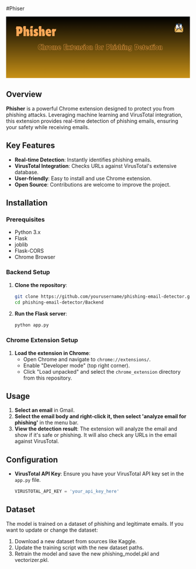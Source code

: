 #Phiser

![Banner](banner.png) <!-- Replace this with the actual path to your banner image -->

##  Overview

**Phisher** is a powerful Chrome extension designed to protect you from phishing attacks. Leveraging machine learning and VirusTotal integration, this extension provides real-time detection of phishing emails, ensuring your safety while receiving emails.

## Key Features

- **Real-time Detection**: Instantly identifies phishing emails.
- **VirusTotal Integration**: Checks URLs against VirusTotal's extensive database.
- **User-friendly**: Easy to install and use Chrome extension.
- **Open Source**: Contributions are welcome to improve the project.

## Installation

### Prerequisites

- Python 3.x
- Flask
- joblib
- Flask-CORS
- Chrome Browser

### Backend Setup

1. **Clone the repository**:
    ```bash
    git clone https://github.com/yourusername/phishing-email-detector.git
    cd phishing-email-detector/Backend
    ```

2. **Run the Flask server**:
    ```bash
    python app.py
    ```

### Chrome Extension Setup

1. **Load the extension in Chrome**:
    - Open Chrome and navigate to `chrome://extensions/`.
    - Enable "Developer mode" (top right corner).
    - Click "Load unpacked" and select the `chrome_extension` directory from this repository.

##  Usage

1. **Select an email** in Gmail.
2. **Select the email body and right-click it, then select 'analyze email for phishing'** in the menu bar.
3. **View the detection result**: The extension will analyze the email and show if it's safe or phishing. It will also check any URLs in the email against VirusTotal.

##  Configuration

- **VirusTotal API Key**: Ensure you have your VirusTotal API key set in the `app.py` file.
  ```python
  VIRUSTOTAL_API_KEY = 'your_api_key_here'

## Dataset
The model is trained on a dataset of phishing and legitimate emails. If you want to update or change the dataset:

1. Download a new dataset from sources like Kaggle.
2. Update the training script with the new dataset paths.
3. Retrain the model and save the new phishing_model.pkl and vectorizer.pkl.
